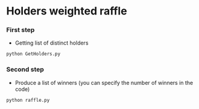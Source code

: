 # Holders weighted raffle

### First step

- Getting list of distinct holders

```python
python GetHolders.py
```

### Second step

- Produce a list of winners (you can specify the number of winners in the code)

```python
python raffle.py
```
